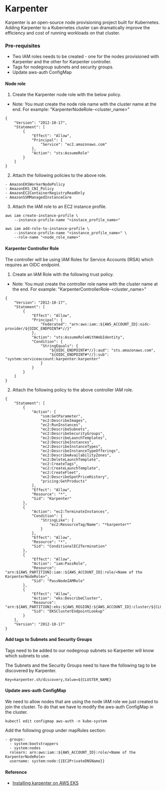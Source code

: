 # Karpenter

Karpenter is an open-source node provisioning project built for Kubernetes. Adding Karpenter to a Kubernetes cluster can dramatically improve the efficiency and cost of running workloads on that cluster.

### Pre-requisites

* Two IAM roles needs to be created - one for the nodes provisioned with Karpenter and the other for Karpenter controller.
* Tags for nodegroup subnets and security groups.
* Update aws-auth ConfigMap 

#### Node role

1) Create the Karpenter node role with the below policy.
- Note: You must create the node role name with the cluster name at the end. For example: "KarpenterNodeRole-<cluster_name>"
```shell
{
    "Version": "2012-10-17",
    "Statement": [
        {
            "Effect": "Allow",
            "Principal": {
                "Service": "ec2.amazonaws.com"
            },
            "Action": "sts:AssumeRole"
        }
    ]
}
```

2) Attach the following policies to the above role.
```shell
- AmazonEKSWorkerNodePolicy
- AmazonEKS_CNI_Policy
- AmazonEC2ContainerRegistryReadOnly
- AmazonSSMManagedInstanceCore
```

3) Attach the IAM role to an EC2 instance profile.

```shell
aws iam create-instance-profile \
    --instance-profile-name "<instace_profile_name>"

aws iam add-role-to-instance-profile \
    --instance-profile-name "<instance_profile_name>" \
    --role-name "<node_role_name>"
```

#### Karpenter Controller Role

The controller will be using IAM Roles for Service Accounts (IRSA) which requires an OIDC endpoint.

1) Create an IAM Role with the following trust policy.
- Note: You must create the controller role name with the cluster name at the end. For example: "KarpenterControllerRole-<cluster_name>"
```shell
{
    "Version": "2012-10-17",
    "Statement": [
        {
            "Effect": "Allow",
            "Principal": {
                "Federated": "arn:aws:iam::${AWS_ACCOUNT_ID}:oidc-provider/${OIDC_ENDPOINT#*//}"
            },
            "Action": "sts:AssumeRoleWithWebIdentity",
            "Condition": {
                "StringEquals": {
                    "${OIDC_ENDPOINT#*//}:aud": "sts.amazonaws.com",
                    "${OIDC_ENDPOINT#*//}:sub": "system:serviceaccount:karpenter:karpenter"
                }
            }
        }
    ]
}
```

2) Attach the following policy to the above controller IAM role.
```shell
{
    "Statement": [
        {
            "Action": [
                "ssm:GetParameter",
                "ec2:DescribeImages",
                "ec2:RunInstances",
                "ec2:DescribeSubnets",
                "ec2:DescribeSecurityGroups",
                "ec2:DescribeLaunchTemplates",
                "ec2:DescribeInstances",
                "ec2:DescribeInstanceTypes",
                "ec2:DescribeInstanceTypeOfferings",
                "ec2:DescribeAvailabilityZones",
                "ec2:DeleteLaunchTemplate",
                "ec2:CreateTags",
                "ec2:CreateLaunchTemplate",
                "ec2:CreateFleet",
                "ec2:DescribeSpotPriceHistory",
                "pricing:GetProducts"
            ],
            "Effect": "Allow",
            "Resource": "*",
            "Sid": "Karpenter"
        },
        {
            "Action": "ec2:TerminateInstances",
            "Condition": {
                "StringLike": {
                    "ec2:ResourceTag/Name": "*karpenter*"
                }
            },
            "Effect": "Allow",
            "Resource": "*",
            "Sid": "ConditionalEC2Termination"
        },
        {
            "Effect": "Allow",
            "Action": "iam:PassRole",
            "Resource": "arn:${AWS_PARTITION}:iam::${AWS_ACCOUNT_ID}:role/<Name of the KarpenterNodeRole>",
            "Sid": "PassNodeIAMRole"
        },
        {
            "Effect": "Allow",
            "Action": "eks:DescribeCluster",
            "Resource": "arn:${AWS_PARTITION}:eks:${AWS_REGION}:${AWS_ACCOUNT_ID}:cluster/${CLUSTER_NAME}",
            "Sid": "EKSClusterEndpointLookup"
        }
    ],
    "Version": "2012-10-17"
}
```

#### Add tags to Subnets and Security Groups

Tags need to be added to our nodegroup subnets so Karpenter will know which subnets to use.

The Subnets and the Security Groups need to have the following tag to be discovered by Karpenter.
```shell
Key=karpenter.sh/discovery,Value=${CLUSTER_NAME}
```

#### Update aws-auth ConfigMap

We need to allow nodes that are using the node IAM role we just created to join the cluster. To do that we have to modify the aws-auth ConfigMap in the cluster.

```shell
kubectl edit configmap aws-auth -n kube-system
```

Add the following group under mapRules section:
```shell
- groups:
  - system:bootstrappers
  - system:nodes
  rolearn: arn:aws:iam::${AWS_ACCOUNT_ID}:role/<Name of the KarpenterNodeRole>
  username: system:node:{{EC2PrivateDNSName}}
```

#### Reference
* [Installing karpenter on AWS EKS](https://repost.aws/knowledge-center/eks-install-karpenter)
